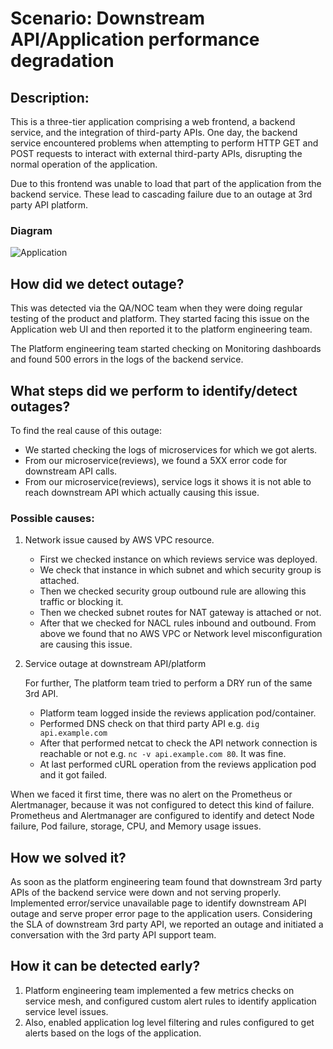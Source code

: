 # Scenario: Downstream API/Application performance degradation

## Description:

This is a three-tier application comprising a web frontend, a backend service, and the integration of third-party APIs. One day, the backend service encountered problems when attempting to perform HTTP GET and POST requests to interact with external third-party APIs, disrupting the normal operation of the application.

Due to this frontend was unable to load that part of the application from the backend service. These lead to cascading failure due to an outage at 3rd party API platform.

### Diagram

![Application](https://github.com/infracloudio/sre-stack/blob/main/etc/image/scenario-1-application-arch.png?raw=true)

## How did we detect outage?

This was detected via the QA/NOC team when they were doing regular testing of the product and platform. They started facing this issue on the Application web UI and then reported it to the platform engineering team.

The Platform engineering team started checking on Monitoring dashboards and found 500 errors in the logs of the backend service.

## What steps did we perform to identify/detect outages?

To find the real cause of this outage:

- We started checking the logs of microservices for which we got alerts.
- From our microservice(reviews), we found a 5XX error code for downstream API calls.
- From our microservice(reviews), service logs it shows it is not able to reach downstream API which actually causing this issue.

### Possible causes:

1. Network issue caused by AWS VPC resource.
    - First we checked instance on which reviews service was deployed.
    - We check that instance in which subnet and which security group is attached.
    - Then we checked security group outbound rule are allowing this traffic or blocking it.
    - Then we checked subnet routes for NAT gateway is attached or not.
    - After that we checked for NACL rules inbound and outbound.
From above we found that no AWS VPC or Network level misconfiguration are causing this issue.

2. Service outage at downstream API/platform

    For further, The platform team tried to perform a DRY run of the same 3rd API.

    - Platform team logged inside the reviews application pod/container.
    - Performed DNS check on that third party API e.g. `dig api.example.com`
    - After that performed netcat to check the API network connection is reachable or not e.g. `nc -v api.example.com 80`. It was fine.
    - At last performed cURL operation from the reviews application pod and it got failed.


When we faced it first time, there was no alert on the Prometheus or Alertmanager, because it was not configured to detect this kind of failure. Prometheus and Alertmanager are configured to identify and detect Node failure, Pod failure, storage, CPU, and Memory usage issues.

## How we solved it?

As soon as the platform engineering team found that downstream 3rd party APIs of the backend service were down and not serving properly. Implemented error/service unavailable page to identify downstream API outage and serve proper error page to the application users. 
Considering the SLA of downstream 3rd party API, we reported an outage and initiated a conversation with the 3rd party API support team.

## How it can be detected early?

1. Platform engineering team implemented a few metrics checks on service mesh, and configured custom alert rules to identify application service level issues.
2. Also, enabled application log level filtering and rules configured to get alerts based on the logs of the application.
